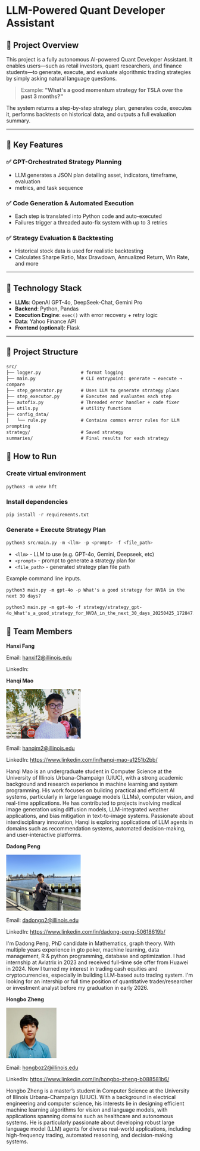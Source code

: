 # LLM-Powered Quant Developer Assistant

## 🧠 Project Overview

This project is a fully autonomous AI-powered Quant Developer Assistant. It
enables users—such as retail investors, quant researchers, and finance
students—to generate, execute, and evaluate algorithmic trading strategies by
simply asking natural language questions.

> Example:
> **"What's a good momentum strategy for TSLA over the past 3 months?"**

The system returns a step-by-step strategy plan, generates code, executes it,
performs backtests on historical data, and outputs a full evaluation summary.

---

## 🚀 Key Features

### ✅ GPT-Orchestrated Strategy Planning
- LLM generates a JSON plan detailing asset, indicators, timeframe, evaluation
- metrics, and task sequence

### ✅ Code Generation & Automated Execution
- Each step is translated into Python code and auto-executed
- Failures trigger a threaded auto-fix system with up to 3 retries

### ✅ Strategy Evaluation & Backtesting
- Historical stock data is used for realistic backtesting
- Calculates Sharpe Ratio, Max Drawdown, Annualized Return, Win Rate, and more

---

## 🧱 Technology Stack

- **LLMs**: OpenAI GPT-4o, DeepSeek-Chat, Gemini Pro
- **Backend**: Python, Pandas
- **Execution Engine**: `exec()` with error recovery + retry logic
- **Data**: Yahoo Finance API
- **Frontend (optional)**: Flask

---

## 📂 Project Structure
```
src/
├── logger.py               # format logging
├── main.py                 # CLI entrypoint: generate → execute → compare
├── step_generator.py       # Uses LLM to generate strategy plans
├── step_executor.py        # Executes and evaluates each step
├── autofix.py              # Threaded error handler + code fixer
├── utils.py                # utility functions
├── config_data/
│   └── rule.py             # Contains common error rules for LLM prompting
strategy/                   # Saved strategy
summaries/                  # Final results for each strategy

```
## 🚀 How to Run

### Create virtual environment

```
python3 -m venv hft
```

### Install dependencies

``` 
pip install -r requirements.txt 
```

### Generate + Execute Strategy Plan

``` python
python3 src/main.py -m <llm> -p <prompt> -f <file_path> 
```

- `<llm>` - LLM to use (e.g. GPT-4o, Gemini, Deepseek, etc)
- `<prompt>` - prompt to generate a strategy plan for
- `<file_path>` - generated strategy plan file path

Example command line inputs.
```
python3 main.py -m gpt-4o -p What's a good strategy for NVDA in the next 30 days?
```

```
python3 main.py -m gpt-4o -f strategy/strategy_gpt-4o_What's_a_good_strategy_for_NVDA_in_the_next_30_days_20250425_172847.json
```

## 👥 Team Members

**Hanxi Fang**

Email: hanxif2@illinois.edu

LinkedIn:

**Hanqi Mao**

<img src="assets/andy_image.png" alt="Andy Image" width="200"/><br/>

Email: hanqim2@illinois.edu

LinkedIn: https://www.linkedin.com/in/hanqi-mao-a1251b2bb/

Hanqi Mao is an undergraduate student in Computer Science at the University of Illinois Urbana-Champaign (UIUC), with a strong academic background and research experience in machine learning and system programming. His work focuses on building practical and efficient AI systems, particularly in large language models (LLMs), computer vision, and real-time applications. He has contributed to projects involving medical image generation using diffusion models, LLM-integrated weather applications, and bias mitigation in text-to-image systems. Passionate about interdisciplinary innovation, Hanqi is exploring applications of LLM agents in domains such as recommendation systems, automated decision-making, and user-interactive platforms.

**Dadong Peng**

<img src="assets/dadong_peng.jpeg" alt="dadong Image" width="200"/><br/>

Email: dadongp2@illinois.edu

LinkedIn: https://www.linkedin.com/in/dadong-peng-50618619b/

I'm Dadong Peng, PhD candidate in Mathematics, graph theory. With multiple years experience in gto poker, machine learning, data management, R & python programming, database and optimization. I had internship at Aviatrix in 2023 and received full-time sde offer from Huawei in 2024. Now I turned my interest in trading cash equities and cryptocurrencies, especially in building LLM-based auto trading system. I'm looking for an intership or full time position of quantitative trader/researcher or investment analyst before my graduation in early 2026.


**Hongbo Zheng**

<img src="assets/hongbo.jpeg" alt="icon" width="135"/><br/>

Email: hongboz2@illinois.edu

LinkedIn: https://www.linkedin.com/in/hongbo-zheng-b088581b6/

Hongbo Zheng is a master’s student in Computer Science at the University of
Illinois Urbana-Champaign (UIUC). With a background in electrical engineering
and computer science, his interests lie in designing efficient machine learning
algorithms for vision and language models, with applications spanning domains
such as healthcare and autonomous systems. He is particularly passionate about
developing robust large language model (LLM) agents for diverse real-world
applications, including high-frequency trading, automated reasoning, and
decision-making systems.